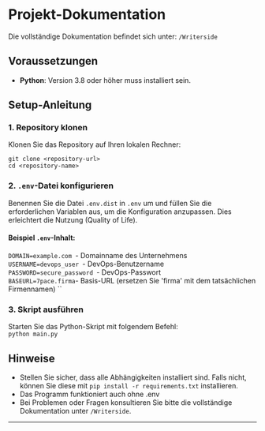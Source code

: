# Projekt-Dokumentation

Die vollständige Dokumentation befindet sich unter: `/Writerside`

## Voraussetzungen

- **Python**: Version 3.8 oder höher muss installiert sein.

## Setup-Anleitung

### 1. Repository klonen
Klonen Sie das Repository auf Ihren lokalen Rechner:

``git clone <repository-url>`` <br>``cd <repository-name>``

### 2. `.env`-Datei konfigurieren
Benennen Sie die Datei `.env.dist` in `.env` um und füllen Sie die erforderlichen Variablen aus, um die Konfiguration anzupassen. Dies erleichtert die Nutzung (Quality of Life).

#### Beispiel `.env`-Inhalt:
``DOMAIN=example.com ``- Domainname des Unternehmens<br>
``USERNAME=devops_user ``- DevOps-Benutzername<br>
``PASSWORD=secure_password ``- DevOps-Passwort<br>
``BASEURL=7pace.firma``- Basis-URL (ersetzen Sie 'firma' mit dem tatsächlichen Firmennamen)
``

### 3. Skript ausführen
Starten Sie das Python-Skript mit folgendem Befehl:<br>
``python main.py``

## Hinweise

- Stellen Sie sicher, dass alle Abhängigkeiten installiert sind. Falls nicht, können Sie diese mit `pip install -r requirements.txt` installieren.
- Das Programm funktioniert auch ohne .env
- Bei Problemen oder Fragen konsultieren Sie bitte die vollständige Dokumentation unter `/Writerside`.

---

